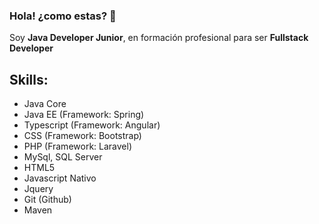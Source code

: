 ### Hola! ¿como estas? 👋

Soy **Java Developer Junior**, en formación profesional para ser **Fullstack Developer**

## Skills:
 - Java Core
 - Java EE    (Framework: Spring)
 - Typescript (Framework: Angular)
 - CSS        (Framework: Bootstrap)
 - PHP        (Framework: Laravel)
 - MySql, SQL Server       
 - HTML5
 - Javascript Nativo
 - Jquery
 - Git       (Github)
 - Maven     
  

